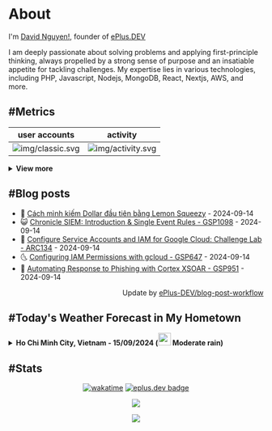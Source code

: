 # About

I'm [David Nguyen!](https://github.com/hoangsvit), founder of [ePlus.DEV](https://eplus.dev)

I am deeply passionate about solving problems and applying first-principle thinking, always propelled by a strong sense
of purpose and an insatiable appetite for tackling challenges. My expertise lies in various technologies, including PHP,
Javascript, Nodejs, MongoDB, React, Nextjs, AWS, and more.

## #Metrics

| user accounts | activity |
| ------------- | ------------- |
| ![img/classic.svg](https://metrics.eplus.dev//img/classic.svg) | ![img/activity.svg](https://metrics.eplus.dev//img/activity.svg) |

<details>
  <summary><b>View more</b></summary>

  | wakatime | languages |
  | ------------- | ------------- |
  | ![img/wakatime.svg](https://metrics.eplus.dev//img/wakatime.svg) | ![img/languages.svg](https://metrics.eplus.dev//img/languages.svg) |

  | achievements | followers |
  | ------------- | ------------- |
  | ![img/achievements.compact.svg](https://metrics.eplus.dev/img/achievements.compact.svg) | ![img/people.followers.svg](https://metrics.eplus.dev//img/people.followers.svg) |
</details>

## #Blog posts
- 🧰 [Cách mình kiếm Dollar đầu tiên bằng Lemon Squeezy](https://eplus.dev/cach-minh-kiem-dollar-dau-tien-bang-lemon-squeezy) - 2024-09-14 
- 😺 [Chronicle SIEM: Introduction &amp; Single Event Rules - GSP1098](https://eplus.dev/chronicle-siem-introduction-single-event-rules-gsp1098) - 2024-09-14 
- 🗽 [Configure Service Accounts and IAM for Google Cloud: Challenge Lab - ARC134](https://eplus.dev/configure-service-accounts-and-iam-for-google-cloud-challenge-lab-arc134) - 2024-09-14 
- 🌜 [Configuring IAM Permissions with gcloud - GSP647](https://eplus.dev/configuring-iam-permissions-with-gcloud-gsp647) - 2024-09-14 
- 📝 [Automating Response to Phishing with Cortex XSOAR - GSP951](https://eplus.dev/automating-response-to-phishing-with-cortex-xsoar-gsp951) - 2024-09-14 

<div align="right">
  Update by <a target="_blank"
    href="https://github.com/ePlus-DEV/blog-post-workflow">ePlus-DEV/blog-post-workflow</a>
</div>

## #Today's Weather Forecast in My Hometown



<details>
  <summary><b>Ho Chi Minh City, Vietnam - 15/09/2024 (<img src="https://cdn.weatherapi.com/weather/64x64/day/302.png" width="25" /> Moderate rain)</b></summary>


<table>
    <tr>
        <th>Hour</th>
        <td>00:00</td><td>01:00</td><td>02:00</td><td>03:00</td><td>04:00</td><td>05:00</td><td>06:00</td><td>07:00</td><td>08:00</td><td>09:00</td><td>10:00</td><td>11:00</td><td>12:00</td><td>13:00</td><td>14:00</td><td>15:00</td><td>16:00</td><td>17:00</td><td>18:00</td><td>19:00</td><td>20:00</td><td>21:00</td><td>22:00</td><td>23:00</td>
    </tr>
    <tr>
        <th>Weather</th>
        <td><img src="https://cdn.weatherapi.com/weather/64x64/night/176.png"></img></td><td><img src="https://cdn.weatherapi.com/weather/64x64/night/353.png"></img></td><td><img src="https://cdn.weatherapi.com/weather/64x64/night/353.png"></img></td><td><img src="https://cdn.weatherapi.com/weather/64x64/night/353.png"></img></td><td><img src="https://cdn.weatherapi.com/weather/64x64/night/353.png"></img></td><td><img src="https://cdn.weatherapi.com/weather/64x64/night/176.png"></img></td><td><img src="https://cdn.weatherapi.com/weather/64x64/day/176.png"></img></td><td><img src="https://cdn.weatherapi.com/weather/64x64/day/353.png"></img></td><td><img src="https://cdn.weatherapi.com/weather/64x64/day/176.png"></img></td><td><img src="https://cdn.weatherapi.com/weather/64x64/day/119.png"></img></td><td><img src="https://cdn.weatherapi.com/weather/64x64/day/116.png"></img></td><td><img src="https://cdn.weatherapi.com/weather/64x64/day/176.png"></img></td><td><img src="https://cdn.weatherapi.com/weather/64x64/day/176.png"></img></td><td><img src="https://cdn.weatherapi.com/weather/64x64/day/176.png"></img></td><td><img src="https://cdn.weatherapi.com/weather/64x64/day/119.png"></img></td><td><img src="https://cdn.weatherapi.com/weather/64x64/day/296.png"></img></td><td><img src="https://cdn.weatherapi.com/weather/64x64/day/122.png"></img></td><td><img src="https://cdn.weatherapi.com/weather/64x64/day/122.png"></img></td><td><img src="https://cdn.weatherapi.com/weather/64x64/night/119.png"></img></td><td><img src="https://cdn.weatherapi.com/weather/64x64/night/116.png"></img></td><td><img src="https://cdn.weatherapi.com/weather/64x64/night/116.png"></img></td><td><img src="https://cdn.weatherapi.com/weather/64x64/night/119.png"></img></td><td><img src="https://cdn.weatherapi.com/weather/64x64/night/116.png"></img></td><td><img src="https://cdn.weatherapi.com/weather/64x64/night/116.png"></img></td>
    </tr>
    <tr>
        <th>Condition</th>
        <td width="200px">Patchy rain nearby</td><td width="200px">Light rain shower</td><td width="200px">Light rain shower</td><td width="200px">Light rain shower</td><td width="200px">Light rain shower</td><td width="200px">Patchy rain nearby</td><td width="200px">Patchy rain nearby</td><td width="200px">Light rain shower</td><td width="200px">Patchy rain nearby</td><td width="200px">Cloudy </td><td width="200px">Partly Cloudy </td><td width="200px">Patchy rain nearby</td><td width="200px">Patchy rain nearby</td><td width="200px">Patchy rain nearby</td><td width="200px">Cloudy </td><td width="200px">Light rain</td><td width="200px">Overcast </td><td width="200px">Overcast </td><td width="200px">Cloudy </td><td width="200px">Partly Cloudy </td><td width="200px">Partly Cloudy </td><td width="200px">Cloudy </td><td width="200px">Partly Cloudy </td><td width="200px">Partly Cloudy </td>
    </tr>
    <tr>
        <th>Temperature</th>
        <td>24.9 °C</td><td>24.8 °C</td><td>24.9 °C</td><td>25 °C</td><td>25.3 °C</td><td>25 °C</td><td>24.7 °C</td><td>24.7 °C</td><td>24.9 °C</td><td>24.9 °C</td><td>25.9 °C</td><td>27.9 °C</td><td>28.3 °C</td><td>27.3 °C</td><td>26.4 °C</td><td>30.2 °C</td><td>27.6 °C</td><td>27.3 °C</td><td>26.1 °C</td><td>25.5 °C</td><td>25.6 °C</td><td>25.3 °C</td><td>24.9 °C</td><td>24.8 °C</td>
    </tr>
    <tr>
        <th>Wind</th>
        <td>9.7 kph</td><td>9 kph</td><td>9 kph</td><td>11.9 kph</td><td>15.8 kph</td><td>14 kph</td><td>10.1 kph</td><td>7.9 kph</td><td>12.2 kph</td><td>11.2 kph</td><td>11.9 kph</td><td>18.4 kph</td><td>18.7 kph</td><td>16.2 kph</td><td>14.4 kph</td><td>16.6 kph</td><td>15.5 kph</td><td>12.2 kph</td><td>10.1 kph</td><td>8.3 kph</td><td>6.8 kph</td><td>7.6 kph</td><td>7.6 kph</td><td>6.8 kph</td>
    </tr>
</table>


<div align="right">
  Updated at: 2024-09-15T08:51:23Z - by <a target="_blank"
    href="https://github.com/ePlus-DEV/weather-forecast">ePlus-DEV/weather-forecast</a>
</div>
</details>


## #Stats
<div align="center">

[![wakatime](https://wakatime.com/badge/user/e0aaeeb0-6b00-4a68-93a3-146329e5281e.svg)](https://wakatime.com/@e0aaeeb0-6b00-4a68-93a3-146329e5281e) [![eplus.dev badge](https://user-badge.eplus.dev/vietnam/hoangsvit.svg)](https://user-badge.eplus.dev/vietnam/hoangsvit)

![](https://komarev.com/ghpvc/?username=hoangsvit&style=for-the-badge)

[![](https://s11.flagcounter.com/count/1xO8/bg_FFFFFF/txt_000000/border_CCCCCC/columns_2/maxflags_10/viewers_3/labels_1/pageviews_1/flags_1/percent_0/)](https://s11.flagcounter.com/more/1xO8/)
</div>
